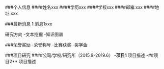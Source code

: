 ###个人信息
####姓名xxx
####学历xxx
####学校xxx
####邮箱:xxx
####地址:xxx

###最新消息
1.消息1xxx

研究方向
-文本挖掘
-知识图谱

###荣誉奖励
-荣誉称号
-比赛获奖
-奖学金

###项目研究
####公司/学校/研究所（2015.9-2019.6）
-**项目1**
项目描述
-##项目2**
项目描述
 
 
